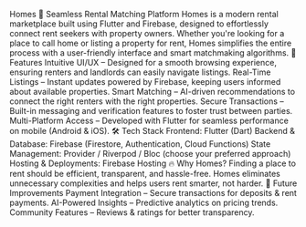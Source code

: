 Homes 🏡
Seamless Rental Matching Platform
Homes is a modern rental marketplace built using Flutter and Firebase, designed to effortlessly connect rent seekers with property owners. Whether you're looking for a place to call home or listing a property for rent, Homes simplifies the entire process with a user-friendly interface and smart matchmaking algorithms.
🚀 Features
Intuitive UI/UX – Designed for a smooth browsing experience, ensuring renters and landlords can easily navigate listings.
Real-Time Listings – Instant updates powered by Firebase, keeping users informed about available properties.
Smart Matching – AI-driven recommendations to connect the right renters with the right properties.
Secure Transactions – Built-in messaging and verification features to foster trust between parties.
Multi-Platform Access – Developed with Flutter for seamless performance on mobile (Android & iOS).
🛠 Tech Stack
Frontend: Flutter (Dart)
Backend & Database: Firebase (Firestore, Authentication, Cloud Functions)
State Management: Provider / Riverpod / Bloc (choose your preferred approach)
Hosting & Deployments: Firebase Hosting
🔥 Why Homes?
Finding a place to rent should be efficient, transparent, and hassle-free. Homes eliminates unnecessary complexities and helps users rent smarter, not harder.
🎯 Future Improvements
Payment Integration – Secure transactions for deposits & rent payments.
AI-Powered Insights – Predictive analytics on pricing trends.
Community Features – Reviews & ratings for better transparency.
